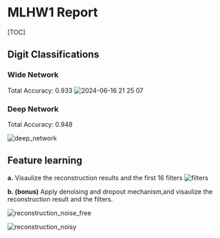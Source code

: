 # MLHW1 Report
[TOC]
## Digit Classifications
### Wide Network 

Total Accuracy: 0.933
![2024-06-16 21 25 07](https://hackmd.io/_uploads/ryvawwnSR.png)

### Deep Network
Total Accuracy: 0.948

![deep_network](https://hackmd.io/_uploads/BkTzDw2HA.png)

## Feature learning 
**a.** Visaulize the reconstruction results and the first 16 filters
![filters](https://hackmd.io/_uploads/rJ2hGx-tA.png)

**b. (bonus)** Apply denoising and dropout mechanism,and visaulize the reconstruction result and the filters.


![reconstruction_noise_free](https://hackmd.io/_uploads/rJ_EXxbFR.png)

![reconstruction_noisy](https://hackmd.io/_uploads/HyCNmebFA.png)
